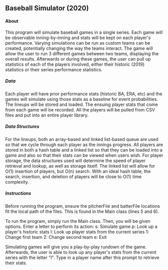 Baseball Simulator (2020)
---
#### About

This program will simulate baseball games in a single series. Each game will be observable inning-by-inning and stats will be kept on each player's performance. Varying simulations can be run as custom teams can be created, potentially changing the way the teams interact. The game will allow the user to run 3 different games between two teams, displaying the overall results. Afterwards or during these games, the user can pull up statistics of each of the players involved, either their historic (2019) statistics or their series performance statistics.

##### Data

Each player will have prior performance stats (historic BA, ERA, etc) and the games will simulate using those stats as a baseline for event probabilities. The lineups will be stored and loaded. The ensuing player stats that come from each game will be recorded. All the players will be pulled from CSV files and put into an entire player library.

##### Data Structures

For the lineups, both an array-based and linked list-based queue are used so that we cycle through each player as the innings progress. All players are stored in both a hash table and a linked list so that they can be loaded into a game and also so that their stats can be viewed when users wish. For player storage, the data structures used will determine the speed of player retrieval and lookup, as well as storage itself. The linked list will allow for O(1) insertion of players, but O(n) search. With an ideal hash table, the search, insertion, and deletion of players will be close to O(1) time complexity.

##### Instructions

Before running the program, ensure the pitcherFile and batterFile locations fit the local path of the files. This is found in the Main class (lines 5 and 6).

To run the program, simply run the Main class. Then, you will be given options. Enter a letter to perform its action:
s: Simulate game
p: Look up a player's historic stats
l: Look up player stats from the current series
1: Change first team
2: Change second team
e: Exit

Simulating games will give you a play-by-play rundown of the game. Afterwards, the user is able to look up any player's stats from the current series with the letter "l". Type in a player name after this prompt to retrieve their stats.
